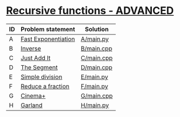 # [Recursive functions - ADVANCED](https://www.e-olymp.com/en/contests/9520)





| ID | Problem statement                                                              | Solution                 |
|----|--------------------------------------------------------------------------------|--------------------------|
| A  | [Fast Exponentiation](https://www.e-olymp.com/en/contests/9520/problems/83413) | [A/main.py](A/main.py)   |
| B  | [Inverse](https://www.e-olymp.com/en/contests/9520/problems/83414)             | [B/main.cpp](B/main.cpp) |
| C  | [Just Add It](https://www.e-olymp.com/en/contests/9520/problems/83415)         | [C/main.cpp](C/main.cpp) |
| D  | [The Segment](https://www.e-olymp.com/en/contests/9520/problems/83416)         | [D/main.cpp](D/main.cpp) |
| E  | [Simple division](https://www.e-olymp.com/en/contests/9520/problems/83417)     | [E/main.py](E/main.py)   |
| F  | [Reduce a fraction](https://www.e-olymp.com/en/contests/9520/problems/83418)   | [F/main.py](F/main.py)   |
| G  | [Cinema+](https://www.e-olymp.com/en/contests/9520/problems/83419)             | [G/main.cpp](G/main.cpp) |
| H  | [Garland](https://www.e-olymp.com/en/contests/9520/problems/83420)             | [H/main.py](H/main.py)   |

